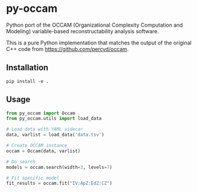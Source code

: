 # py-occam

Python port of the OCCAM (Organizational Complexity Computation and Modeling) variable-based reconstructability analysis software.

This is a pure Python implementation that matches the output of the original C++ code from https://github.com/percyd/occam.

## Installation
```pip install -e .```

## Usage
```python
from py_occam import Occam
from py_occam.utils import load_data

# Load data with YAML sidecar
data, varlist = load_data('data.tsv')

# Create OCCAM instance
occam = Occam(data, varlist)

# Do search
models = occam.search(width=3, levels=7)

# Fit specific model
fit_results = occam.fit("IV:ApZ:EdZ:CZ")